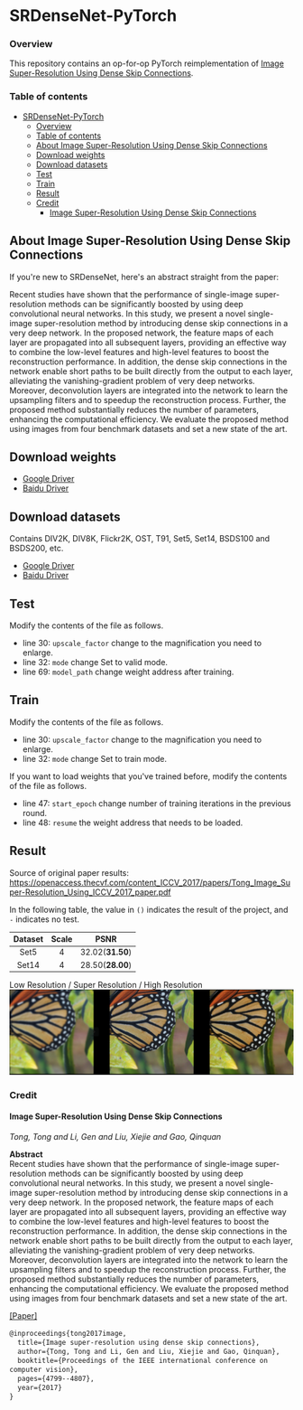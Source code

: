 # SRDenseNet-PyTorch

### Overview

This repository contains an op-for-op PyTorch reimplementation of [Image Super-Resolution Using Dense Skip Connections](https://openaccess.thecvf.com/content_ICCV_2017/papers/Tong_Image_Super-Resolution_Using_ICCV_2017_paper.pdf).

### Table of contents

- [SRDenseNet-PyTorch](#srdensenet-pytorch)
    - [Overview](#overview)
    - [Table of contents](#table-of-contents)
    - [About Image Super-Resolution Using Dense Skip Connections](#about-image-super-resolution-using-dense-skip-connections)
    - [Download weights](#download-weights)
    - [Download datasets](#download-datasets)
    - [Test](#test)
    - [Train](#train)
    - [Result](#result)
    - [Credit](#credit)
        - [Image Super-Resolution Using Dense Skip Connections](#image-super-resolution-using-dense-skip-connections)

## About Image Super-Resolution Using Dense Skip Connections

If you're new to SRDenseNet, here's an abstract straight from the paper:

Recent studies have shown that the performance of single-image super-resolution methods can be significantly boosted by using deep convolutional
neural networks. In this study, we present a novel single-image super-resolution method by introducing dense skip connections in a very deep network.
In the proposed network, the feature maps of each layer are propagated into all subsequent layers, providing an effective way to combine the low-level
features and high-level features to boost the reconstruction performance. In addition, the dense skip connections in the network enable short paths to
be built directly from the output to each layer, alleviating the vanishing-gradient problem of very deep networks. Moreover, deconvolution layers are
integrated into the network to learn the upsampling filters and to speedup the reconstruction process. Further, the proposed method substantially
reduces the number of parameters, enhancing the computational efficiency. We evaluate the proposed method using images from four benchmark datasets
and set a new state of the art.

## Download weights

- [Google Driver](https://drive.google.com/drive/folders/17ju2HN7Y6pyPK2CC_AqnAfTOe9_3hCQ8?usp=sharing)
- [Baidu Driver](https://pan.baidu.com/s/1yNs4rqIb004-NKEdKBJtYg?pwd=llot)

## Download datasets

Contains DIV2K, DIV8K, Flickr2K, OST, T91, Set5, Set14, BSDS100 and BSDS200, etc.

- [Google Driver](https://drive.google.com/drive/folders/1A6lzGeQrFMxPqJehK9s37ce-tPDj20mD?usp=sharing)
- [Baidu Driver](https://pan.baidu.com/s/1o-8Ty_7q6DiS3ykLU09IVg?pwd=llot)

## Test

Modify the contents of the file as follows.

- line 30: `upscale_factor` change to the magnification you need to enlarge.
- line 32: `mode` change Set to valid mode.
- line 69: `model_path` change weight address after training.

## Train

Modify the contents of the file as follows.

- line 30: `upscale_factor` change to the magnification you need to enlarge.
- line 32: `mode` change Set to train mode.

If you want to load weights that you've trained before, modify the contents of the file as follows.

- line 47: `start_epoch` change number of training iterations in the previous round.
- line 48: `resume` the weight address that needs to be loaded.

## Result

Source of original paper results: https://openaccess.thecvf.com/content_ICCV_2017/papers/Tong_Image_Super-Resolution_Using_ICCV_2017_paper.pdf

In the following table, the value in `()` indicates the result of the project, and `-` indicates no test.

| Dataset | Scale |       PSNR       | 
|:-------:|:-----:|:----------------:|
|  Set5   |   4   | 32.02(**31.50**) |
|  Set14  |   4   | 28.50(**28.00**) |

Low Resolution / Super Resolution / High Resolution
<span align="center"><img src="assets/result.png"/></span>

### Credit

#### Image Super-Resolution Using Dense Skip Connections

_Tong, Tong and Li, Gen and Liu, Xiejie and Gao, Qinquan_ <br>

**Abstract** <br>
Recent studies have shown that the performance of single-image super-resolution methods can be significantly boosted by using deep convolutional
neural networks. In this study, we present a novel single-image super-resolution method by introducing dense skip connections in a very deep network.
In the proposed network, the feature maps of each layer are propagated into all subsequent layers, providing an effective way to combine the low-level
features and high-level features to boost the reconstruction performance. In addition, the dense skip connections in the network enable short paths to
be built directly from the output to each layer, alleviating the vanishing-gradient problem of very deep networks. Moreover, deconvolution layers are
integrated into the network to learn the upsampling filters and to speedup the reconstruction process. Further, the proposed method substantially
reduces the number of parameters, enhancing the computational efficiency. We evaluate the proposed method using images from four benchmark datasets
and set a new state of the art.

[[Paper]](https://openaccess.thecvf.com/content_ICCV_2017/papers/Tong_Image_Super-Resolution_Using_ICCV_2017_paper.pdf)

```
@inproceedings{tong2017image,
  title={Image super-resolution using dense skip connections},
  author={Tong, Tong and Li, Gen and Liu, Xiejie and Gao, Qinquan},
  booktitle={Proceedings of the IEEE international conference on computer vision},
  pages={4799--4807},
  year={2017}
}
```

